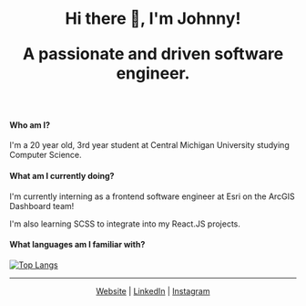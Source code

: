 <h1 align="center">
Hi there 👋, I'm Johnny!

A passionate and driven software engineer.
</h1>
<br />

#### Who am I?
I'm a 20 year old, 3rd year student at Central Michigan University studying Computer Science. 

#### What am I currently doing?
I'm currently interning as a frontend software engineer at Esri on the ArcGIS Dashboard team!

I'm also learning SCSS to integrate into my React.JS projects.

#### What languages am I familiar with?
[![Top Langs](https://github-readme-stats.vercel.app/api/top-langs/?username=JohnnyLeek1&theme=dark)](https://github.com/anuraghazra/github-readme-stats)

<hr />

<p align="center">
    <a href="https://johnnyleek.dev">Website</a> | <a href="https://linkedin.com/in/johnny-leek">LinkedIn</a> | <a href="https://instagram.com/johnny_leek">Instagram</a>
</p>
